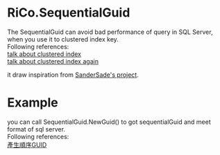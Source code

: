 # RiCo.SequentialGuid
The SequentialGuid can avoid bad performance of query in SQL Server, when you use it to clustered index key.<br/>
Following references:<br/>
[talk about clustered index](https://dotblogs.com.tw/ricochen/2011/12/16/62448)<br/>
[talk about clustered index again](https://dotblogs.com.tw/ricochen/2017/10/09/075800)

it draw inspiration from [SanderSade's project](https://github.com/SanderSade/SequentialGuid).

# Example
you can call SequentialGuid.NewGuid() to got sequentialGuid and meet format of sql server.<br/>
Following references:<br/>
[產生順序GUID](https://dotblogs.com.tw/ricochen/archive/2014/08/26/146370.aspx)
